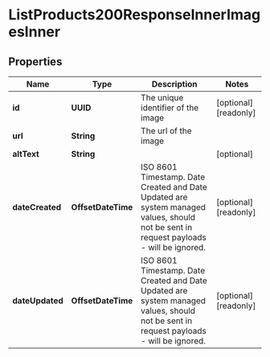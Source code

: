 

# ListProducts200ResponseInnerImagesInner


## Properties

| Name | Type | Description | Notes |
|------------ | ------------- | ------------- | -------------|
|**id** | **UUID** | The unique identifier of the image |  [optional] [readonly] |
|**url** | **String** | The url of the image |  |
|**altText** | **String** |  |  [optional] |
|**dateCreated** | **OffsetDateTime** | ISO 8601 Timestamp. Date Created and Date Updated are system managed values, should not be sent in request payloads - will be ignored. |  [optional] [readonly] |
|**dateUpdated** | **OffsetDateTime** | ISO 8601 Timestamp. Date Created and Date Updated are system managed values, should not be sent in request payloads - will be ignored. |  [optional] [readonly] |



